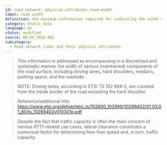 ```yaml
---
id: road-network--physical-attributes_road-width
label: road width
definition: the minimum information required for indicating the width of a road network’s links.
category: Static data
language: en
status: modified
source: DR_EU_2015-962
subcategory:
  - Road network links and their physical attributes
---
```


>This information is addressed as encompassing in a discretized and systematic manner the width of various (maintained) components of the road surface, including driving lanes, hard shoulders, medians, parking space, and the roadside.

>NOTE: Driving lanes, according to ETSI TS 102 894-2, are counted from the inside border of the road excluding the hard shoulder.

>Reference/additional info: https://www.etsi.org/deliver/etsi_ts/102800_102899/10289402/01.03.01_60/ts_10289402v010301p.pdf

>Despite the fact that traffic capacity is often the main concern of various RTTI-related use cases, lateral clearance constitutes a contextual factor for determining free-flow speed and, in turn, traffic capacity.

